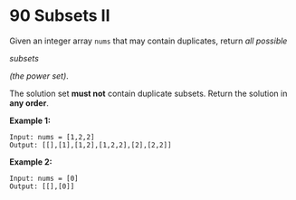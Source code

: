 # 90 Subsets II

Given an integer array `nums` that may contain duplicates, return *all possible* 

*subsets*

 *(the power set)*.



The solution set **must not** contain duplicate subsets. Return the solution in **any order**.

 

**Example 1:**

```
Input: nums = [1,2,2]
Output: [[],[1],[1,2],[1,2,2],[2],[2,2]]
```

**Example 2:**

```
Input: nums = [0]
Output: [[],[0]]
```





